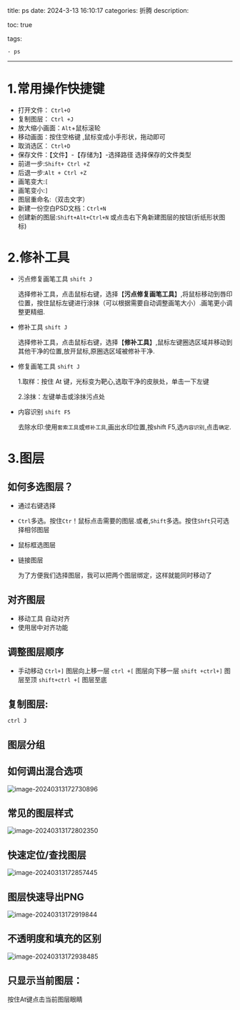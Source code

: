 title: ps
date: 2024-3-13 16:10:17
categories: 折腾
description: 

toc: true

tags: 

	- ps








---



# 1.常用操作快捷键

- 打开文件： `Ctrl+O`
- 复制图层： `Ctrl +J`
- 放大缩小画面：`Alt`+鼠标滚轮
- 移动画面：按住空格键 ,鼠标变成小手形状，拖动即可
- 取消选区： `Ctrl+D`
- 保存文件：【文件】-【存储为】-选择路径 选择保存的文件类型
- 前进一步:`Shift+ Ctrl +Z`
- 后退一步:`Alt + Ctrl +Z`
- 画笔变大:`[`
- 画笔变小:`]`
- 图层重命名:（双击文字）
- 新建一份空白PSD文档：`Ctrl+N`
- 创建新的图层:`Shift+Alt+Ctrl+N` 或点击右下角新建图层的按钮(折纸形状图标)

# 2.修补工具

- 污点修复画笔工具  `shift J`

  选择修补工具，点击鼠标右键，选择【**污点修复画笔工具**】,将鼠标移动到唇印位置，按住鼠标左键进行涂抹（可以根据需要自动调整画笔大小）.画笔更小调整更精细.

- 修补工具  `shift J`

  选择修补工具，点击鼠标右键，选择【**修补工具**】,鼠标左键圈选区域并移动到其他干净的位置,放开鼠标,原圈选区域被修补干净.

- 修复画笔工具  `shift J`

  1.取样：按住 At 键，光标变为靶心,选取干净的皮肤处，单击一下左键

  2.涂抹：左键单击或涂抹污点处

- 内容识别  `shift F5`

  去除水印:使用`套索工具`或`修补工具`,画出水印位置,按shift F5,选`内容识别`,点击`确定`.



# 3.图层

## 如何多选图层？

- 通过右键选择

- `Ctrl`多选。按住`Ctr`！鼠标点击需要的图层.或者,`Shift`多选。按住`Shft`只可选择相邻图层

- 鼠标框选图层

- 链接图层

  为了方便我们选择图层，我可以把两个图层绑定，这样就能同时移动了

## 对齐图层

- 移动工具 自动对齐
- 使用居中对齐功能

## 调整图层顺序

- 手动移动 `Ctrl+]` 图层向上移一层 `ctrl +[` 图层向下移一层 `shift +ctrl+]` 图层至顶 `shift+ctrl +[` 图层至底

## 复制图层:

```
ctrl J
```

## 图层分组

## 如何调出混合选项

![image-20240313172730896](https://gitee.com/blydd/imgs_bed/raw/master/pic/image-20240313172730896.png)

## 常见的图层样式

![image-20240313172802350](https://gitee.com/blydd/imgs_bed/raw/master/pic/image-20240313172802350.png)

## 快速定位/查找图层

![image-20240313172857445](https://gitee.com/blydd/imgs_bed/raw/master/pic/image-20240313172857445.png)

## 图层快速导出PNG

![image-20240313172919844](https://gitee.com/blydd/imgs_bed/raw/master/pic/image-20240313172919844.png)

## 不透明度和填充的区别

![image-20240313172938485](https://gitee.com/blydd/imgs_bed/raw/master/pic/image-20240313172938485.png)

## 只显示当前图层：

按住At键点击当前图层眼睛
